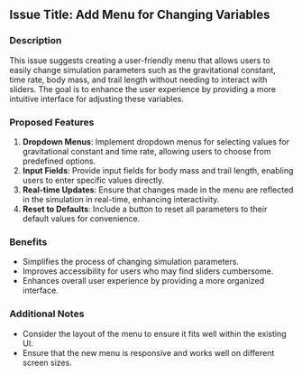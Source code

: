## Issue Title: Add Menu for Changing Variables

### Description
This issue suggests creating a user-friendly menu that allows users to easily change simulation parameters such as the gravitational constant, time rate, body mass, and trail length without needing to interact with sliders. The goal is to enhance the user experience by providing a more intuitive interface for adjusting these variables.

### Proposed Features
1. **Dropdown Menus**: Implement dropdown menus for selecting values for gravitational constant and time rate, allowing users to choose from predefined options.
2. **Input Fields**: Provide input fields for body mass and trail length, enabling users to enter specific values directly.
3. **Real-time Updates**: Ensure that changes made in the menu are reflected in the simulation in real-time, enhancing interactivity.
4. **Reset to Defaults**: Include a button to reset all parameters to their default values for convenience.

### Benefits
- Simplifies the process of changing simulation parameters.
- Improves accessibility for users who may find sliders cumbersome.
- Enhances overall user experience by providing a more organized interface.

### Additional Notes
- Consider the layout of the menu to ensure it fits well within the existing UI.
- Ensure that the new menu is responsive and works well on different screen sizes.